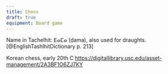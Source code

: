 ```yaml
---
title: Chess
draft: true
equipment: Board game
---
```


Name in Tachelhit: <span lang="shi" class="aka">ⴹⴰⵎⴰ</span> (<span lang="shi-Latn" class="aka">ḍama</span>), also used for draughts.[@EnglishTashlhitDictionary p. 213]


Korean chess, early 20th C https://digitallibrary.usc.edu/asset-management/2A3BF1O6ZJ7KY
